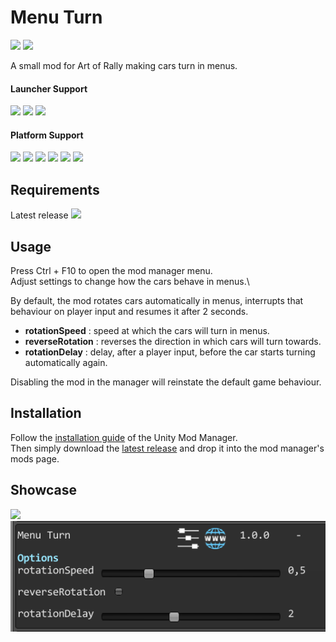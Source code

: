 ﻿# Menu Turn

[![](https://img.shields.io/github/v/release/MMike17/ArtOfRally_MenuTurn?label=Download)](https://github.com/MMike17/ArtOfRally_MenuTurn/releases/latest)
![](https://img.shields.io/badge/Game%20Version-v1.5.5-blue)

A small mod for Art of Rally making cars turn in menus.

#### Launcher Support

![](https://img.shields.io/badge/Steam-Supprted-green)
![](https://img.shields.io/badge/Epic-Untested-yellow)
![](https://img.shields.io/badge/GOG-Untested-yellow)

#### Platform Support

![](https://img.shields.io/badge/Windows-Supprted-green)
![](https://img.shields.io/badge/Linux-Untested-yellow)
![](https://img.shields.io/badge/OS%2FX-Untested-yellow)
![](https://img.shields.io/badge/PlayStation-Untested-yellow)
![](https://img.shields.io/badge/XBox-Untested-yellow)
![](https://img.shields.io/badge/Switch-Untested-yellow)

## Requirements

Latest release [![](https://img.shields.io/github/v/release/MMike17/ArtOfRally_MenuTurn?label=Menu%20turn)](https://github.com/MMike17/ArtOfRally_MenuTurn/releases/latest)

## Usage

Press Ctrl + F10 to open the mod manager menu.\
Adjust settings to change how the cars behave in menus.\

By default, the mod rotates cars automatically in menus, interrupts that behaviour on player input and resumes it after 2 seconds.

- **rotationSpeed** : speed at which the cars will turn in menus.
- **reverseRotation** : reverses the direction in which cars will turn towards.
- **rotationDelay** : delay, after a player input, before the car starts turning automatically again.

Disabling the mod in the manager will reinstate the default game behaviour.

## Installation

Follow the [installation guide](https://www.nexusmods.com/site/mods/21/) of
the Unity Mod Manager.\
Then simply download the [latest release](https://github.com/MMike17/ArtOfRally_MenuTurn/releases/latest)
and drop it into the mod manager's mods page.

## Showcase

![](Screenshots/TurnAnimation.gif)
![](Screenshots/Settings.PNG)